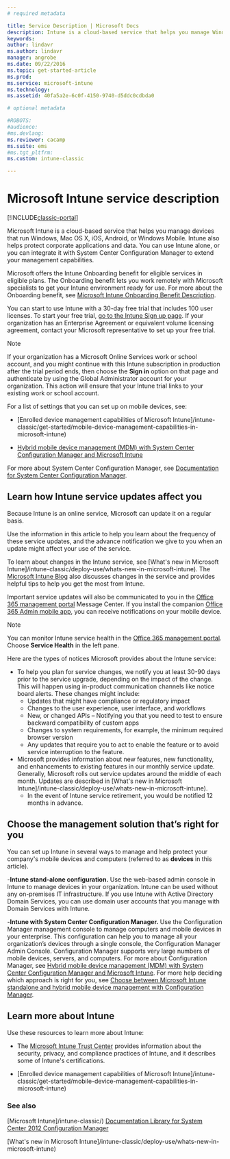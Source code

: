 ```yaml
---
# required metadata

title: Service Description | Microsoft Docs
description: Intune is a cloud-based service that helps you manage Windows, iOS, Mac OS X, Android, and Windows Mobile devices.
keywords:
author: lindavr
ms.author: lindavr
manager: angrobe
ms.date: 09/22/2016
ms.topic: get-started-article
ms.prod:
ms.service: microsoft-intune
ms.technology:
ms.assetid: 40fa5a2e-6c0f-4150-9740-d5ddc0cdbda0

# optional metadata

#ROBOTS:
#audience:
#ms.devlang:
ms.reviewer: cacamp
ms.suite: ems
#ms.tgt_pltfrm:
ms.custom: intune-classic

---
```


# Microsoft Intune service description

[!INCLUDE[classic-portal](../includes/classic-portal.md)]

Microsoft Intune is a cloud-based service that helps you manage devices that run Windows, Mac OS X, iOS, Android, or Windows Mobile. Intune also helps protect corporate applications and data. You can use Intune alone, or you can integrate it with System Center Configuration Manager to extend your management capabilities.

Microsoft offers the Intune Onboarding benefit for eligible services in eligible plans. The Onboarding benefit lets you work remotely with Microsoft specialists to get your Intune environment ready for use. For more about the Onboarding benefit, see [Microsoft Intune Onboarding Benefit Description](http://go.microsoft.com/fwlink/?LinkId=619281).

You can start to use Intune with a 30-day free trial that includes 100 user licenses. To start your free trial, [go to the Intune Sign up page](https://www.microsoft.com/server-cloud/products/microsoft-intune/). If your organization has an Enterprise Agreement or equivalent volume licensing agreement, contact your Microsoft representative to set up your free trial.

> [!NOTE]
> If your organization has a Microsoft Online Services work or school account, and you might continue with this Intune subscription in production after the trial period ends, then choose the **Sign in** option on that page and authenticate by using the Global Administrator account for your organization. This action will ensure that your Intune trial links to your existing work or school account.

For a list of settings that you can set up on mobile devices, see:

-   [Enrolled device management capabilities of Microsoft Intune]/intune-classic/get-started/mobile-device-management-capabilities-in-microsoft-intune)

-   [Hybrid mobile device management (MDM) with System Center Configuration Manager and Microsoft Intune](https://technet.microsoft.com/library/mt627883.aspx)

For more about System Center Configuration Manager, see [Documentation  for System Center Configuration Manager](https://technet.microsoft.com/library/mt346023.aspx).

## Learn how Intune service updates affect you
Because Intune is an online service, Microsoft can update it on a regular basis.

Use the information in this article to help you learn about the frequency of these service updates, and the advance notification we give to you when an update might affect your use of the service.

To learn about changes in the  Intune service, see [What's new in Microsoft Intune]/intune-classic/deploy-use/whats-new-in-microsoft-intune). The [Microsoft Intune Blog](http://blogs.technet.com/b/microsoftintune/) also discusses changes in the service and provides helpful tips to help you get the most from Intune.

Important service updates will also be communicated to you in the [Office 365 management portal](https://portal.office.com/Admin/Default.aspx) Message Center. If you install the companion [Office 365 Admin mobile app](https://support.office.com/article/Office-365-Admin-Mobile-App-e16f6421-2a1a-4142-bf9d-9846600a060a), you can receive notifications on your mobile device.

> [!NOTE]
> You can monitor Intune service health in the [Office 365 management portal](https://portal.office.com/Admin/Default.aspx). Choose **Service Health** in the left pane.  

Here are the types of notices Microsoft provides about the Intune service:
-   To help you plan for service changes, we notify you at least 30-90 days prior to the service upgrade, depending on the impact of the change. This will happen using in-product communication channels like notice board alerts. These changes might include:
    * Updates that might have compliance or regulatory impact
    * Changes to the user experience, user interface, and workflows
    * New, or changed APIs – Notifying you that you need to test to ensure backward compatibility of custom apps
    * Changes to system requirements, for example, the minimum required browser version
    * Any updates that require you to act to enable the feature or to avoid service interruption to the feature.
-   Microsoft provides information about new features, new functionality, and enhancements to existing features in our monthly service update. Generally, Microsoft rolls out service updates around the middle of each month. Updates are described in  [What's new in Microsoft Intune]/intune-classic/deploy-use/whats-new-in-microsoft-intune).
    -   In the event of Intune service retirement, you would be notified 12 months in advance.

## Choose the management solution that’s right for you
You can set up Intune in several ways to manage and help protect your company's mobile devices and computers (referred to as **devices** in this article).

-**Intune stand-alone configuration.** Use the web-based admin console in Intune to manage devices in your organization. Intune can be used without any on-premises IT infrastructure. If you use Intune with Active Directory Domain Services, you can use domain user accounts that you manage with Domain Services with Intune.

-**Intune with System Center Configuration Manager.** Use the Configuration Manager management console to manage computers and mobile devices in your enterprise. This configuration can help you to manage all your organization’s devices through a single console, the Configuration Manager Admin Console. Configuration Manager supports very large numbers of mobile devices, servers, and computers. For more about Configuration Manager, see [Hybrid mobile device management (MDM) with System Center Configuration Manager and Microsoft Intune](https://technet.microsoft.com/library/mt627883.aspx). For more help deciding which approach is right for you, see [Choose between Microsoft Intune standalone and hybrid mobile device management with Configuration Manager](https://technet.microsoft.com/library/mt706478.aspx).


## Learn more about Intune
Use these resources to learn more about Intune:

- The [Microsoft Intune Trust Center](https://www.microsoft.com/server-cloud/products/intune-trust-center/) provides information about the security, privacy, and compliance practices of Intune, and it describes some of Intune's certifications.

- [Enrolled device management capabilities of Microsoft Intune]/intune-classic/get-started/mobile-device-management-capabilities-in-microsoft-intune)

### See also
[Microsoft Intune]/intune-classic/)
[Documentation Library for System Center 2012 Configuration Manager](https://technet.microsoft.com/library/gg682041.aspx)

[What's new in Microsoft Intune]/intune-classic/deploy-use/whats-new-in-microsoft-intune)

